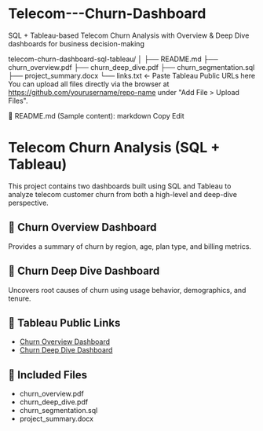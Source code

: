 # Telecom---Churn-Dashboard
SQL + Tableau-based Telecom Churn Analysis with Overview &amp; Deep Dive dashboards for business decision-making


telecom-churn-dashboard-sql-tableau/
│
├── README.md
├── churn_overview.pdf
├── churn_deep_dive.pdf
├── churn_segmentation.sql
├── project_summary.docx
└── links.txt     ← Paste Tableau Public URLs here
You can upload all files directly via the browser at https://github.com/yourusername/repo-name under "Add File > Upload Files".

📄 README.md (Sample content):
markdown
Copy
Edit
# Telecom Churn Analysis (SQL + Tableau)

This project contains two dashboards built using SQL and Tableau to analyze telecom customer churn from both a high-level and deep-dive perspective.

## 🔹 Churn Overview Dashboard
Provides a summary of churn by region, age, plan type, and billing metrics.

## 🔸 Churn Deep Dive Dashboard
Uncovers root causes of churn using usage behavior, demographics, and tenure.

## 🔗 Tableau Public Links
- [Churn Overview Dashboard](PASTE_LINK_HERE)
- [Churn Deep Dive Dashboard](PASTE_LINK_HERE)

## 📁 Included Files
- churn_overview.pdf
- churn_deep_dive.pdf
- churn_segmentation.sql
- project_summary.docx
